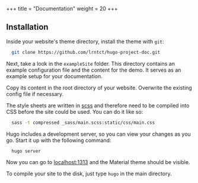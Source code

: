 +++
title = "Documentation"
weight = 20
+++

## Installation

Inside your website's theme directory, install the theme with `git`:

```sh
  git clone https://github.com/lrntct/hugo-project-doc.git
```

Next, take a look in the `exampleSite` folder.
This directory contains an example configuration file and the content for the demo.
It serves as an example setup for your documentation.

Copy its content in the root directory of your website.
Overwrite the existing config file if necessary. 

The style sheets are written in [scss](http://sass-lang.com/) and therefore need to be compiled into CSS before the site could be used.
You can do it like so:

```sh
  sass -t compressed _sass/main.scss:static/css/main.css
```

Hugo includes a development server, so you can view your changes as you go.
Start it up with the following command:

```sh
  hugo server
```

Now you can go to [localhost:1313](http://localhost:1313) and the Material theme should be visible.

To compile your site to the disk, just type `hugo` in the main directory.
